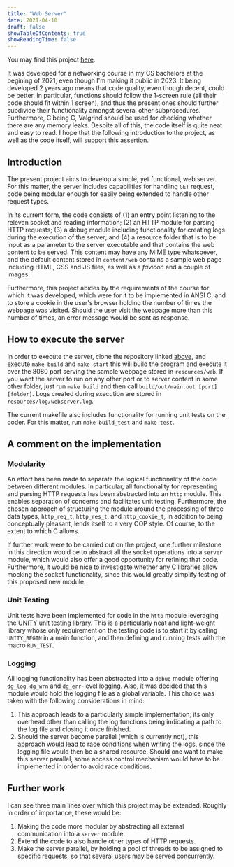 ```yaml
---
title: "Web Server"
date: 2021-04-10
draft: false
showTableOfContents: true
showReadingTime: false
---
```


You may find this project
[here](https://github.com/Marcgil1/web_server).

It was developed for a networking course in my CS bachelors at the begining of
2021, even though I'm making it public in 2023. It being developed 2 years ago
means that code quality, even though decent, could be better. In particular,
functions should follow the 1-screen rule (all their code should fit within 1
screen), and thus the present ones should further subdivide their functionality
amongst several other subprocedures. Furthermore, C being C, Valgrind should be
used for checking whether there are any memory leaks. Despite all of this, the
code itself is quite neat and easy to read. I hope that the following
introduction to the project, as well as the code itself, will support this
assertion.

## Introduction

The present project aims to develop a simple, yet functional, web server. For
this matter, the server includes capabilities for handling `GET` request, code
being modular enough for easily being extended to handle other request types.

In its current form, the code consists of (1) an entry point listening to the
relevan socket and reading information; (2) an HTTP module for parsing HTTP
requests; (3) a debug module including functionality for creating logs during
the execution of the server; and (4) a resource folder that is to be input as
a parameter to the server executable and that contains the web content to be
served. This content may have any MIME type whatsoever, and the default content
stored in `content/web` contains a sample web page including HTML, CSS and JS
files, as well as a _favicon_ and a couple of images.

Furthermore, this project abides by the requirements of the course for which it
was developed, which were for it to be implemented in ANSI C, and to store a
cookie in the user's browser holding the number of times the webpage was
visited. Should the user visit the webpage more than this number of times,
an error message would be sent as response.

## How to execute the server

In order to execute the server, clone the repository linked
[above](https://github.com/Marcgil1/web_server), and execute `make build` and
`make start` this will build the program and execute it over the 8080 port
serving the sample webpage stored in `resources/web`. If you want the server to
run on any other port or to server content in some other folder, just run `make
build` and then call `build/out/main.out [port] [folder]`. Logs created during
execution are stored in `resources/log/webserver.log`.

The current makefile also includes functionality for running unit tests on the
coder. For this matter, run `make build_test` and `make test`.

## A comment on the implementation

### Modularity

An effort has been made to separate the logical functionality of the code
between different modules. In particular, all functionality for representing and
parsing HTTP requests has been abstracted into an `http` module. This enables
separation of concerns and facilitates unit testing. Furthermore, the chosen
approach of structuring the module around the processing of three data types,
`http_req_t`, `http_res_t`, and `http_cookie_t`, in addition to being
conceptually pleasant, lends itself to a very OOP style. Of course, to the
extent to which C allows.

If further work were to be carried out on the project, one further milestone in
this direction would be to abstract all the socket operations into a `server`
module, which would also offer a good opportunity for refining that code.
Furthermore, it would be nice to investigate whether any C libraries allow
mocking the socket functionality, since this would greatly simplify testing of
this proposed new module.

### Unit Testing

Unit tests have been implemented for code in the `http` module leveraging the
[UNITY unit testing library](https://github.com/ThrowTheSwitch/Unity). This is a
particularly neat and light-weight library whose only requirement on the testing
code is to start it by calling `UNITY_BEGIN` in a main function, and then
defining and running tests with the macro `RUN_TEST`.

### Logging

All logging functionality has been abstracted into a `debug` module offering
`dg_log`, `dg_wrn` and `dg_err`-level logging. Also, it was decided that this
module would hold the logging file as a global variable. This choice was taken
with the following considerations in mind:
1. This approach leads to a particularly simple implementation; its only
   overhead other than calling the log functions being indicating a path to the
   log file and closing it once finished.
2. Should the server become parallel (which is currently not), this approach
   would lead to race conditions when writing the logs, since the logging file
   would then be a shared resource. Should one want to make this server
   parallel, some access control mechanism would have to be implemented in order
   to avoid race conditions.

## Further work

I can see three main lines over which this project may be extended. Roughly in
order of importance, these would be:
1. Making the code more modular by abstracting all external communication into a
   `server` module.
2. Extend the code to also handle other types of HTTP requests.
3. Make the server parallel, by holding a pool of threads to be assigned to
   specific requests, so that several users may be served concurrently.
